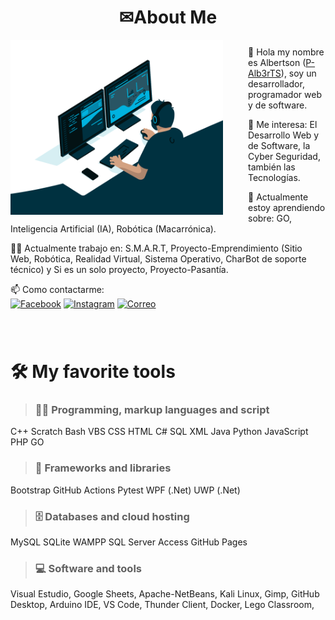<h1 align="center">  ✉About Me</h1>

<img align="left" alt="GIF" src="./code.gif" width="340" height="280" style="margin-right: 40px;"/>

<p style="margin-top: 30px; margin-left: 60px;">

👋 Hola my nombre es Albertson ([P-Alb3rTS](https://github.com/P-Alb3rTS)), soy un desarrollador, programador web y de software.

👀 Me interesa: El Desarrollo Web y de Software, la Cyber Seguridad, también las Tecnologías.

🌱 Actualmente estoy aprendiendo sobre: GO, Inteligencia Artificial (IA), Robótica (Macarrónica).

👨‍💻 Actualmente trabajo en: S.M.A.R.T, Proyecto-Emprendimiento (Sitio Web, Robótica, Realidad Virtual, Sistema Operativo, CharBot de soporte técnico) y Si es un solo proyecto, Proyecto-Pasantía.

📫 Como contactarme:    
[![Facebook](./Resources/Correo.png)](https://)    [![Instagram](./Resources/Correo.png)](https://)    [![Correo](./Resources/Correo.png)](https://)

</p>

<p style="margin-top: 80px;">

<h1>🛠️ My favorite tools</h1>

> <h3>👨‍💻 Programming, markup languages and script</h3>

<p>

C++
Scratch
Bash
VBS
CSS
HTML
C#
SQL
XML
Java
Python
JavaScript
PHP
GO

</p>

> <h3>🧰 Frameworks and libraries</h3>

<p>

Bootstrap
GitHub Actions
Pytest
WPF (.Net)
UWP (.Net)

</p>

> <h3>🗄️ Databases and cloud hosting</h3>

<p>

MySQL
SQLite
WAMPP
SQL Server
Access
GitHub Pages

</p>

> <h3>💻 Software and tools</h3>

<p>

Visual Estudio,
Google Sheets,
Apache-NetBeans,
Kali Linux,
Gimp,
GitHub Desktop,
Arduino IDE,
VS Code,
Thunder Client,
Docker,
Lego Classroom,

</p>

</p>
